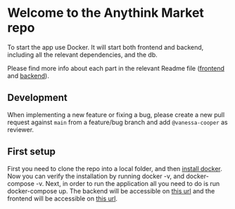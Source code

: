 # Welcome to the Anythink Market repo

To start the app use Docker. It will start both frontend and backend, including all the relevant dependencies, and the db.

Please find more info about each part in the relevant Readme file ([frontend](frontend/readme.md) and [backend](backend/README.md)).

## Development

When implementing a new feature or fixing a bug, please create a new pull request against `main` from a feature/bug branch and add `@vanessa-cooper` as reviewer.

## First setup

First you need to clone the repo into a local folder, and then [install docker](https://docs.docker.com/get-docker/).
Now you can verify the installation by running docker -v, and docker-compose -v.
Next, in order to run the application all you need to do is run docker-compose up.
The backend will be accessible on [this url](http://localhost:3000/api/) and the frontend will be accessible on [this url](http://localhost:3001/register/).
